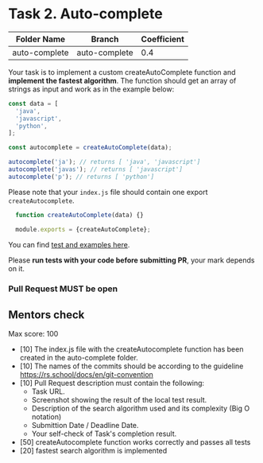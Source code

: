 # Task 2. Auto-complete


| Folder Name   | Branch           | 	Coefficient |
|---------------|------------------|-------------|
| auto-complete | 	auto-complete  |     0.4     |


Your task is to implement a custom createAutoComplete function and **implement the fastest algorithm**. The function should get an array of strings as input and work as in the example below:

```js
const data = [
  'java',
  'javascript',
  'python',
];

const autocomplete = createAutoComplete(data);

autocomplete('ja'); // returns [ 'java', 'javascript']
autocomplete('javas'); // returns [ 'javascript']
autocomplete('p'); // returns [ 'python']
```

Please note that your ```index.js``` file should contain one export ```createAutocomplete```.
```js
  function createAutoComplete(data) {}

  module.exports = {createAutoComplete};
```

You can find [test and examples here](https://github.com/Shastel/autocomplete-tests).

Please **run tests with your code before submitting PR**, your mark depends on it.

### **Pull Request MUST be open**

## Mentors check

Max score: 100
- [10] The index.js file with the createAutocomplete function has been created in the auto-complete folder.
- [10] The names of the commits should be according to the guideline https://rs.school/docs/en/git-convention
- [10] Pull Request description must contain the following:
  - Task URL.
  - Screenshot showing the result of the local test result.
  - Description of the search algorithm used and its complexity (Big O notation)
  - Submittion Date / Deadline Date.
  - Your self-check of Task's completion result.
- [50] createAutocomplete function works correctly and passes all tests
- [20] fastest search algorithm is implemented